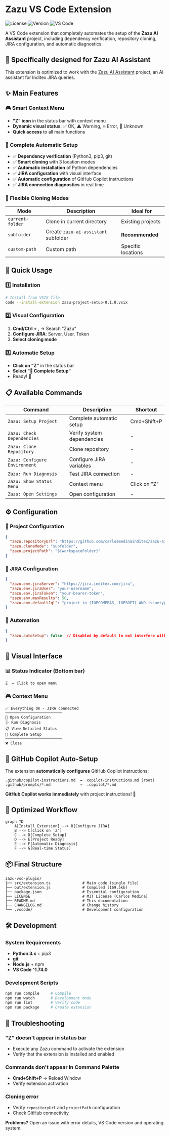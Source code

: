 # Zazu VS Code Extension

![License](https://img.shields.io/badge/license-MIT-blue.svg)
![Version](https://img.shields.io/badge/version-0.1.0-green.svg)
![VS Code](https://img.shields.io/badge/VS%20Code-^1.74.0-blue.svg)

A VS Code extension that completely automates the setup of the **Zazu AI Assistant** project, including dependency verification, repository cloning, JIRA configuration, and automatic diagnostics.

## 🎯 Specifically designed for Zazu AI Assistant

This extension is optimized to work with the [Zazu AI Assistant](https://github.com/carlosmedinainditex/zazu-ai-assistant) project, an AI assistant for Inditex JIRA queries.

## ✨ Main Features

### 🎮 Smart Context Menu
- **"Z" icon** in the status bar with context menu
- **Dynamic visual status**: ✅ OK, ⚠️ Warning, 🔥 Error, 🔄 Unknown
- **Quick access** to all main functions

### 🔧 Complete Automatic Setup
- ✅ **Dependency verification** (Python3, pip3, git)
- ✅ **Smart cloning** with 3 location modes
- ✅ **Automatic installation** of Python dependencies
- ✅ **JIRA configuration** with visual interface
- ✅ **Automatic configuration** of GitHub Copilot instructions
- ✅ **JIRA connection diagnostics** in real time

### 📁 Flexible Cloning Modes

| Mode | Description | Ideal for |
|------|-------------|------------|
| `current-folder` | Clone in current directory | Existing projects |
| `subfolder` | Create `zazu-ai-assistant` subfolder | **Recommended** |
| `custom-path` | Custom path | Specific locations |

## 🚀 Quick Usage

### 1️⃣ Installation
```bash
# Install from VSIX file
code --install-extension zazu-project-setup-0.1.0.vsix
```

### 2️⃣ Visual Configuration
1. **Cmd/Ctrl + ,** → Search "Zazu"
2. **Configure JIRA**: Server, User, Token
3. **Select cloning mode**

### 3️⃣ Automatic Setup
- **Click on "Z"** in the status bar
- **Select "🚀 Complete Setup"**
- Ready! 🎉

## 📋 Available Commands

| Command | Description | Shortcut |
|---------|-------------|----------|
| `Zazu: Setup Project` | Complete automatic setup | Cmd+Shift+P |
| `Zazu: Check Dependencies` | Verify system dependencies | - |
| `Zazu: Clone Repository` | Clone repository | - |
| `Zazu: Configure Environment` | Configure JIRA variables | - |
| `Zazu: Run Diagnosis` | Test JIRA connection | - |
| `Zazu: Show Status Menu` | Context menu | Click on "Z" |
| `Zazu: Open Settings` | Open configuration | - |

## ⚙️ Configuration

### 📁 Project Configuration
```json
{
  "zazu.repositoryUrl": "https://github.com/carlosmedinainditex/zazu-ai-assistant.git",
  "zazu.cloneMode": "subfolder",
  "zazu.projectPath": "${workspaceFolder}"
}
```

### 🔐 JIRA Configuration
```json
{
  "zazu.env.jiraServer": "https://jira.inditex.com/jira",
  "zazu.env.jiraUser": "your-username",
  "zazu.env.jiraToken": "your-bearer-token",
  "zazu.env.maxResults": 50,
  "zazu.env.defaultJql": "project in (IOPCOMPRAS, IOPSOFT) AND issuetype = \"Initiative\" ORDER BY updated DESC"
}
```

### 🤖 Automation
```json
{
  "zazu.autoSetup": false  // Disabled by default to not interfere with VS Code
}
```

## 🎨 Visual Interface

### 📊 Status Indicator (Bottom bar)
```
Z  ← Click to open menu
```

### 🎮 Context Menu
```
✅ Everything OK - JIRA connected
─────────────────────────
🔧 Open Configuration
🩺 Run Diagnosis  
📋 View Detailed Status
🚀 Complete Setup
─────────────────────────
❌ Close
```

## 🧠 GitHub Copilot Auto-Setup

The extension **automatically configures** GitHub Copilot instructions:

```
.github/copilot-instructions.md  →  copilot-instructions.md (root)
.github/prompts/*.md             →  .copilot/*.md
```

**GitHub Copilot works immediately** with project instructions! 🎯

## 🔄 Optimized Workflow

```mermaid
graph TD
    A[Install Extension] --> B[Configure JIRA]
    B --> C[Click on 'Z']
    C --> D[Complete Setup]
    D --> E[Project Ready]
    E --> F[Automatic Diagnosis]
    F --> G[Real-time Status]
```

## 📦 Final Structure

```
zazu-vsc-plugin/
├── src/extension.ts              # Main code (single file)
├── out/extension.js              # Compiled (169.5kb)
├── package.json                  # Essential configuration
├── LICENSE                       # MIT License (Carlos Medina)
├── README.md                     # This documentation
├── CHANGELOG.md                  # Change history
└── .vscode/                      # Development configuration
```

## 🛠️ Development

### System Requirements
- **Python 3.x** + pip3
- **git**
- **Node.js** + npm
- **VS Code ^1.74.0**

### Development Scripts
```bash
npm run compile     # Compile
npm run watch       # Development mode
npm run lint        # Verify code
npm run package     # Create extension
```

## 🐛 Troubleshooting

### "Z" doesn't appear in status bar
- Execute any Zazu command to activate the extension
- Verify that the extension is installed and enabled

### Commands don't appear in Command Palette
- **Cmd+Shift+P** → Reload Window
- Verify extension activation

### Cloning error
- Verify `repositoryUrl` and `projectPath` configuration
- Check GitHub connectivity

**Problems?** Open an issue with error details, VS Code version and operating system.
